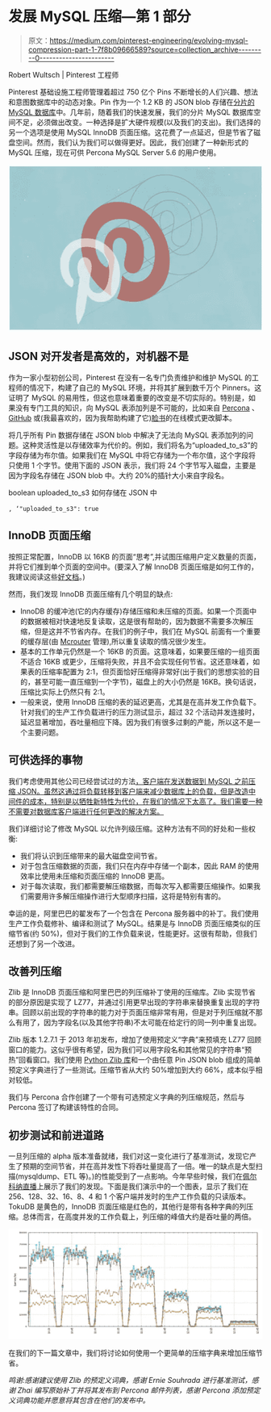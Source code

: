 # 发展 MySQL 压缩—第 1 部分

> 原文：<https://medium.com/pinterest-engineering/evolving-mysql-compression-part-1-7f8b09666589?source=collection_archive---------0----------------------->

Robert Wultsch | Pinterest 工程师

Pinterest 基础设施工程师管理着超过 750 亿个 Pins 不断增长的人们兴趣、想法和意图数据库中的动态对象。Pin 作为一个 1.2 KB 的 JSON blob 存储在[分片的 MySQL 数据库](https://engineering.pinterest.com/blog/sharding-pinterest-how-we-scaled-our-mysql-fleet/)中。几年前，随着我们的快速发展，我们的分片 MySQL 数据库空间不足，必须做出改变。一种选择是扩大硬件规模(以及我们的支出)。我们选择的另一个选项是使用 MySQL InnoDB 页面压缩。这花费了一点延迟，但是节省了磁盘空间。然而，我们认为我们可以做得更好。因此，我们创建了一种新形式的 MySQL 压缩，现在可供 Percona MySQL Server 5.6 的用户使用。

![](img/fe8000083db0ee93e009a563d326f748.png)

## JSON 对开发者是高效的，对机器不是

作为一家小型初创公司，Pinterest 在没有一名专门负责维护和维护 MySQL 的工程师的情况下，构建了自己的 MySQL 环境，并将其扩展到数千万个 Pinners。这证明了 MySQL 的易用性，但这也意味着重要的改变是不切实际的。特别是，如果没有专门工具的知识，向 MySQL 表添加列是不可能的，比如来自 [Percona](https://www.percona.com/doc/percona-toolkit/2.2/pt-online-schema-change.html) 、 [GitHub](http://githubengineering.com/gh-ost-github-s-online-migration-tool-for-mysql/) 或(我最喜欢的，因为我帮助构建了它)[脸书](https://www.facebook.com/notes/mysql-at-facebook/online-schema-change-for-mysql/430801045932/)的在线模式更改脚本。

将几乎所有 Pin 数据存储在 JSON blob 中解决了无法向 MySQL 表添加列的问题。这种灵活性是以存储效率为代价的。例如，我们将名为“uploaded_to_s3”的字段存储为布尔值。如果我们在 MySQL 中将它存储为一个布尔值，这个字段将只使用 1 个字节。使用下面的 JSON 表示，我们将 24 个字节写入磁盘，主要是因为字段名存储在 JSON blob 中。大约 20%的插针大小来自字段名。

boolean uploaded_to_s3 如何存储在 JSON 中

```
, ‘"uploaded_to_s3": true
```

## InnoDB 页面压缩

按照正常配置，InnoDB 以 16KB 的页面“思考”,并试图压缩用户定义数量的页面，并将它们推到单个页面的空间中。(要深入了解 InnoDB 页面压缩是如何工作的，我建议阅读这些[好文档](https://dev.mysql.com/doc/refman/5.6/en/innodb-compression-internals.html)。)

然而，我们发现 InnoDB 页面压缩有几个明显的缺点:

*   InnoDB 的缓冲池(它的内存缓存)存储压缩和未压缩的页面。如果一个页面中的数据被相对快速地反复读取，这是很有帮助的，因为数据不需要多次解压缩，但是这并不节省内存。在我们的例子中，我们在 MySQL 前面有一个重要的缓存层(由 [Mcrouter](http://www.slideshare.net/InfoQ/building-highlyresilient-systems-at-pinterest) 管理),所以重复读取的情况很少发生。
*   基本的工作单元仍然是一个 16KB 的页面。这意味着，如果要压缩的一组页面不适合 16KB 或更少，压缩将失败，并且不会实现任何节省。这还意味着，如果表的压缩率配置为 2:1，但页面恰好压缩得非常好(出于我们的思想实验的目的，甚至可能一直压缩到一个字节)，磁盘上的大小仍然是 16KB。换句话说，压缩比实际上仍然只有 2:1。
*   一般来说，使用 InnoDB 压缩的表的延迟更高，尤其是在高并发工作负载下。针对我们的生产工作负载进行的压力测试显示，超过 32 个活动并发连接时，延迟显著增加，吞吐量相应下降。因为我们有很多过剩的产能，所以这不是一个主要问题。

## 可供选择的事物

我们考虑使用其他公司已经尝试过的方法[，客户端在发送数据到 MySQL 之前压缩 JSON。虽然这通过将负载转移到客户端来减少数据库上的负载，但是改造中间件的成本，特别是以牺牲新特性为代价，在我们的情况下太高了。我们需要一种不需要对数据库客户端进行任何更改的解决方案。](https://eng.uber.com/schemaless-part-two/)

我们详细讨论了修改 MySQL 以允许列级压缩。这种方法有不同的好处和一些权衡:

*   我们将认识到压缩带来的最大磁盘空间节省。
*   对于包含压缩数据的页面，我们只在内存中存储一个副本，因此 RAM 的使用效率比使用未压缩和页面压缩的 InnoDB 更高。
*   对于每次读取，我们都需要解压缩数据，而每次写入都需要压缩操作。如果我们需要用许多解压缩操作进行大型顺序扫描，这将是特别有害的。

幸运的是，阿里巴巴的翟发布了一个包含在 Percona 服务器中的补丁。我们使用生产工作负载修补、编译和测试了 MySQL。结果是与 InnoDB 页面压缩类似的压缩节省(约 50%)，但对于我们的工作负载来说，性能更好。这很有帮助，但我们还想到了另一个改进。

## 改善列压缩

Zlib 是 InnoDB 页面压缩和阿里巴巴的列压缩补丁使用的压缩库。Zlib 实现节省的部分原因是实现了 LZ77，并通过引用更早出现的字符串来替换重复出现的字符串。回顾以前出现的字符串的能力对于页面压缩非常有用，但是对于列压缩就不那么有用了，因为字段名(以及其他字符串)不太可能在给定行的同一列中重复出现。

Zlib 版本 1.2.7.1 于 2013 年初发布，增加了使用预定义“字典”来预填充 LZ77 回顾窗口的能力。这似乎很有希望，因为我们可以用字段名和其他常见的字符串“预热”回看窗口。我们使用 [Python Zlib 库](https://docs.python.org/3.4/library/zlib.html)和一个由任意 Pin JSON blob 组成的简单预定义字典进行了一些测试。压缩节省从大约 50%增加到大约 66%，成本似乎相对较低。

我们与 Percona 合作创建了一个带有可选预定义字典的列压缩规范，然后与 Percona 签订了构建该特性的合同。

## 初步测试和前进道路

一旦列压缩的 alpha 版本准备就绪，我们对这一变化进行了基准测试，发现它产生了预期的空间节省，并在高并发性下将吞吐量提高了一倍。唯一的缺点是大型扫描(mysqldump、ETL 等)。)的性能受到了一点影响。今年早些时候，我们在[佩尔科纳直播](http://www.slideshare.net/denshikarasu/less-is-more-novel-approaches-to-mysql-compression-for-modern-data-sets)上展示了我们的发现。下面是我们演示中的一个图表，显示了我们在 256、128、32、16、8、4 和 1 个客户端并发时的生产工作负载的只读版本。TokuDB 是黄色的，InnoDB 页面压缩是红色的，其他行是带有各种字典的列压缩。总体而言，在高度并发的工作负载上，列压缩的峰值大约是吞吐量的两倍。

![](img/3314c2df53450b4f02aa7434c8b66e12.png)

在我们的下一篇文章中，我们将讨论如何使用一个更简单的压缩字典来增加压缩节省。

*鸣谢:感谢建议使用 Zlib 的预定义词典，感谢 Ernie Souhrada 进行基准测试，感谢 Zhai 编写原始补丁并将其发布到 Percona 邮件列表，感谢 Percona 添加预定义词典功能并愿意将其包含在他们的发布中。*